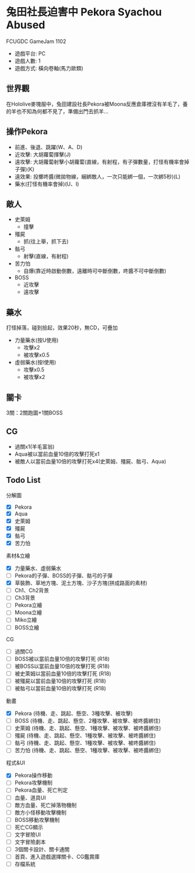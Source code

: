 # 兔田社長迫害中 Pekora Syachou Abused
FCUGDC GameJam 1102
 * 遊戲平台: PC
 * 遊戲人數: 1
 * 遊戲方式: 橫向卷軸(馬力歐類)

## 世界觀
在Hololive麥塊服中，兔田建設社長Pekora被Moona反應倉庫裡沒有羊毛了，養的羊也不知為何都不見了，準備出門去抓羊...

## 操作Pekora
* 前進、後退、跳躍(W、A、D)
* 近攻擊: 大胡蘿蔔揮擊(J)
* 遠攻擊: 大胡蘿蔔射擊小胡蘿蔔(直線，有射程，有子彈數量，打怪有機率會掉子彈)(K)
* 遠效果: 投擲咚醬(微拋物線，綑綁敵人，一次只能綁一個，一次綁5秒)(L)
* 藥水(打怪有機率會掉)(U、I)

## 敵人
* 史萊姆
    * 撞擊
* 殭屍
    * 抓(往上舉，抓下去)
* 骷弓
    * 射擊(直線，有射程)
* 苦力怕
    * 自爆(靠近時啟動倒數，遠離時可中斷倒數，咚醬不可中斷倒數)
* BOSS
    * 近攻擊
    * 遠攻擊

## 藥水
打怪掉落，碰到撿起，效果20秒，無CD，可疊加
* 力量藥水(按U使用)
    * 攻擊x2
    * 被攻擊x0.5
* 虛弱藥水(按I使用)
    * 攻擊x0.5
    * 被攻擊x2

## 關卡
3關：2關跑圖+1關BOSS

## CG
* 過關x1(羊毛富翁)
* Aqua被以當前血量10倍的攻擊打死x1
* 被敵人以當前血量10倍的攻擊打死x4(史萊姆、殭屍、骷弓、Aqua)

## Todo List
分解圖
- [x] Pekora
- [x] Aqua
- [x] 史萊姆
- [x] 殭屍
- [x] 骷弓
- [x] 苦力怕

素材&立繪
- [x] 力量藥水、虛弱藥水
- [ ] Pekora的子彈、BOSS的子彈、骷弓的子彈
- [x] 草裝飾、草地方塊、泥土方塊、沙子方塊(拼成路面的素材)
- [ ] Ch1、Ch2背景
- [ ] Ch3背景
- [ ] Pekora立繪
- [ ] Moona立繪
- [ ] Miko立繪
- [ ] BOSS立繪

CG
- [ ] 過關CG
- [ ] BOSS被以當前血量10倍的攻擊打死 (R18)
- [ ] 被BOSS以當前血量10倍的攻擊打死 (R18)
- [ ] 被史萊姆以當前血量10倍的攻擊打死 (R18)
- [ ] 被殭屍以當前血量10倍的攻擊打死 (R18)
- [ ] 被骷弓以當前血量10倍的攻擊打死 (R18)

動畫
- [x] Pekora (待機、走、跳起、懸空、3種攻擊、被攻擊)
- [ ] BOSS (待機、走、跳起、懸空、2種攻擊、被攻擊、被咚醬綁住)
- [ ] 史萊姆 (待機、走、跳起、懸空、1種攻擊、被攻擊、被咚醬綁住)
- [ ] 殭屍 (待機、走、跳起、懸空、1種攻擊、被攻擊、被咚醬綁住)
- [ ] 骷弓 (待機、走、跳起、懸空、1種攻擊、被攻擊、被咚醬綁住)
- [ ] 苦力怕 (待機、走、跳起、懸空、1種攻擊、被攻擊、被咚醬綁住)

程式&UI
- [x] Pekora操作移動
- [ ] Pekora攻擊機制
- [ ] Pekora血量、死亡判定
- [ ] 血量、道具UI
- [ ] 敵方血量、死亡掉落物機制
- [ ] 敵方小怪移動攻擊機制
- [ ] BOSS移動攻擊機制
- [ ] 死亡CG顯示
- [ ] 文字冒險UI
- [ ] 文字冒險劇本
- [ ] 3個關卡設計、關卡通關
- [ ] 首頁、進入遊戲選擇關卡、CG鑑賞庫
- [ ] 存檔系統
